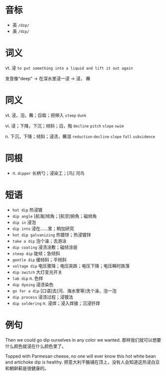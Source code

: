 # 音标

- 英 `/dɪp/`
- 美 `/dɪp/`

# 词义

vt. 浸
`to put something into a liquid and lift it out again`



发音像“deep” → 在深水里浸一浸 → 浸， 蘸

# 同义

vt. 浸，泡，蘸；舀取；把伸入
`steep` `dunk`

vi. 浸；下降，下沉；倾斜；舀，掏
`decline` `pitch` `slope` `swim`

n. 下沉，下降；倾斜；浸渍，蘸湿
`reduction` `decline` `slope` `fall` `subsidence`

# 同根

- n. `dipper` 长柄勺；浸染工；[鸟] 河鸟

# 短语

- `hot dip` 热浸镀
- `dip angle` [航海]倾角；[航空]俯角；磁倾角
- `dip in` 浸泡
- `dip into` 浸在……里；稍加研究
- `hot dip galvanizing` 热镀锌；热浸镀锌
- `take a dip` 泡个澡；去游泳
- `dip coating` 浸渍涂敷；磁倾涂层
- `steep dip` 陡倾；急倾斜
- `gentle dip` 缓倾斜；平倾斜
- `voltage dip` 电压骤降；电压突跌；电压下降；电压瞬时跌落
- `dip switch` 大灯变光开关
- `lab dip` n. 色样
- `dip dyeing` 浸渍染色
- `go for a dip` [口语]去(河、海水里等)洗个澡，泡一泡
- `dip process` 浸渍过程；浸镀法
- `dip soldering` n. 浸焊；浸入焊接；沉浸钎焊

# 例句

Then we could go dip ourselves in any color we wanted.
那样我们就可以想要什么颜色就浸在什么颜色里了。

Topped with Parmesan cheese, no one will ever know this hot white bean and artichoke dip is healthy.
把意大利干酪铺在顶上，没有人会知道这热浸白豆和朝鲜蓟是很健康的。


